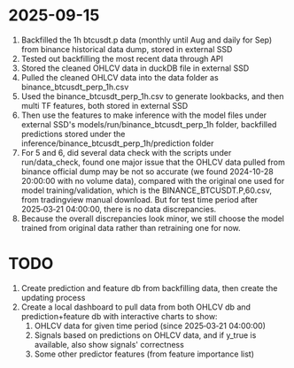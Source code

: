 # 2025-09-15

1. Backfilled the 1h btcusdt.p data (monthly until Aug and daily for Sep) from binance historical data dump, stored in external SSD 
2. Tested out backfilling the most recent data through API
3. Stored the cleaned OHLCV data in duckDB file in external SSD
4. Pulled the cleaned OHLCV data into the data folder as binance_btcusdt_perp_1h.csv
5. Used the binance_btcusdt_perp_1h.csv to generate lookbacks, and then multi TF features, both stored in external SSD
6. Then use the features to make inference with the model files under external SSD's models/run/binance_btcusdt_perp_1h folder, backfilled predictions stored under the inference/binance_btcusdt_perp_1h/prediction folder
7. For 5 and 6, did several data check with the scripts under run/data_check, found one major issue that the OHLCV data pulled from binance official dump may be not so accurate (we found 2024-10-28 20:00:00 with no volume data), compared with the original one used for model training/validation, which is the BINANCE_BTCUSDT.P,60.csv, from tradingview manual download. But for test time period after 2025‑03‑21 04:00:00, there is no data discrepancies.
8. Because the overall discrepancies look minor, we still choose the model trained from original data rather than retraining one for now.

# TODO

1. Create prediction and feature db from backfilling data, then create the updating process
2. Create a local dashboard to pull data from both OHLCV db and prediction+feature db with interactive charts to show:
    1. OHLCV data for given time period (since 2025‑03‑21 04:00:00)
    2. Signals based on predictions on OHLCV data, and if y_true is available, also show signals' correctness
    3. Some other predictor features (from feature importance list)